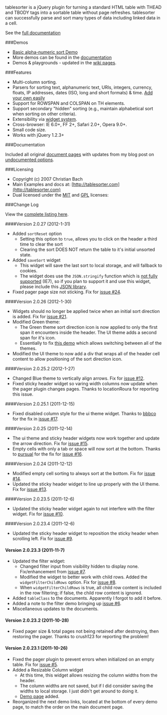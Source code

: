 tablesorter is a jQuery plugin for turning a standard HTML table with THEAD and TBODY tags into a sortable table without page refreshes.
tablesorter can successfully parse and sort many types of data including linked data in a cell.

See the [full documentation](http://mottie.github.com/tablesorter/docs/)

###Demos

* [Basic alpha-numeric sort Demo](http://mottie.github.com/tablesorter/)
* More demos can be found in the [documentation](http://mottie.github.com/tablesorter/docs/)
* Demos & playgrounds - updated in the [wiki pages](https://github.com/Mottie/tablesorter/wiki).

###Features

* Multi-column sorting.
* Parsers for sorting text, alphanumeric text, URIs, integers, currency, floats, IP addresses, dates (ISO, long and short formats) &amp; time. [Add your own easily](http://mottie.github.com/tablesorter/docs/example-parsers.html)
* Support for ROWSPAN and COLSPAN on TH elements.
* Support secondary "hidden" sorting (e.g., maintain alphabetical sort when sorting on other criteria).
* Extensibility via [widget system](http://mottie.github.com/tablesorter/docs/example-widgets.html).
* Cross-browser: IE 6.0+, FF 2+, Safari 2.0+, Opera 9.0+.
* Small code size.
* Works with jQuery 1.2.3+

###Documentation

Included all original [document pages](http://mottie.github.com/tablesorter/docs/index.html) with updates from my blog post on [undocumented options](http://wowmotty.blogspot.com/2011/06/jquery-tablesorter-missing-docs.html).

###Licensing

* Copyright (c) 2007 Christian Bach
* Main Examples and docs at: [http://tablesorter.com](http://tablesorter.com)
* Dual licensed under the [MIT](http://www.opensource.org/licenses/mit-license.php) and [GPL](http://www.gnu.org/licenses/gpl.html) licenses:

###Change Log

View the [complete listing here](http://mottie.github.com/tablesorter/changelog.txt).

####Version 2.0.27 (2012-1-31)

* Added `sortReset` option
  * Setting this option to `true`, allows you to click on the header a third time to clear the sort
  * Clearing the sort DOES NOT return the table to it's initial unsorted state.
* Added `saveSort` widget
  * This widget will save the last sort to local storage, and will fallback to cookies.
  * The widget does use the `JSON.stringify` function which is [not fully supported](http://caniuse.com/#search=json) (IE7), so if you plan to support it and use this widget, please include this [JSON library](https://github.com/douglascrockford/JSON-js).
* Fixed pager page size not sticking. Fix for [issue #24](https://github.com/Mottie/tablesorter/issues/24).

####Version 2.0.26 (2012-1-30)

* Widgets should no longer be applied twice when an initial sort direction is added. Fix for [issue #21](https://github.com/Mottie/tablesorter/issues/21).
* Modified Green theme:
  * The Green theme sort direction icon is now applied to only the first span it encounters inside the header. The UI theme adds a second span for it's icon.
  * Essentially to fix [this demo](http://mottie.github.com/tablesorter/docs/example-widget-ui-theme.html) which allows switching between all of the themes.
* Modified the UI theme to now add a div that wraps all of the header cell content to allow positioning of the sort direction icon.

####Version 2.0.25.2 (2012-1-27)

* Changed Blue theme to vertically align arrows. Fix for [issue #12](https://github.com/Mottie/tablesorter/issues/12).
* Fixed sticky header widget so varing width columns now update when the pager plugin changes pages. Thanks to locationRoura for reporting this issue.

####Version 2.0.25.1 (2011-12-15)

* Fixed disabled column style for the ui theme widget. Thanks to [bbbco](https://github.com/bbbco) for the fix in [issue #17](https://github.com/Mottie/tablesorter/issues/17).

####Version 2.0.25 (2011-12-14)

* The ui theme and sticky header widgets now work together and update the arrow direction. Fix for [issue #15](https://github.com/Mottie/tablesorter/issues/15).
* Empty cells with only a tab or space will now sort at the bottom. Thanks to [pursual](https://github.com/pursual) for the fix for [issue #16](https://github.com/Mottie/tablesorter/issues/16).

####Version 2.0.24 (2011-12-12)

* Modified empty cell sorting to always sort at the bottom. Fix for [issue #14](https://github.com/Mottie/tablesorter/issues/14).
* Updated the sticky header widget to line up properly with the UI theme. Fix for [issue #13](https://github.com/Mottie/tablesorter/issues/13).

####Version 2.0.23.5 (2011-12-6)

* Updated the sticky header widget again to not interfere with the filter widget. Fix for [issue #10](https://github.com/Mottie/tablesorter/issues/10).

####Version 2.0.23.4 (2011-12-6)

* Updated the sticky header widget to reposition the sticky header when scrolling left. Fix for [issue #9](https://github.com/Mottie/tablesorter/issues/9).

#### Version 2.0.23.3 (2011-11-7)

* Updated the filter widget:
  * Changed filter input from visibility hidden to display none. Fix/enhancement from [issue #7](https://github.com/Mottie/tablesorter/issues/7).
  * Modified the widget to better work with child rows. Added the `widgetFilterChildRows` option. Fix for [issue #8](https://github.com/Mottie/tablesorter/issues/8).
  * When `widgetFilterChildRows` is true, all child row content is included in the row filtering; if false, the child row content is ignored.
* Added `tableClass` to the documents. Apparently I forgot to add it before.
* Added a note to the filter demo bringing up [issue #6](https://github.com/Mottie/tablesorter/issues/6).
* Miscellaneous updates to the documents.

#### Version 2.0.23.2 (2011-10-28)

* Fixed pager size & total pages not being retained after destroying, then restoring the pager. Thanks to crush123 for reporting the problem!

#### Version 2.0.23.1 (2011-10-26)

* Fixed the pager plugin to prevent errors when initialized on an empty table. Fix for [issue #5](https://github.com/Mottie/tablesorter/issues/5).
* Added a Resizable Column widget
  * At this time, this widget allows resizing the column widths from the header.
  * The column widths are not saved, but if I did consider saving the widths to local storage. I just didn't get around to doing it.
  * [Demo page](http://mottie.github.com/tablesorter/docs/example-widget-resizable.html) added.
* Reorganized the next demo links, located at the bottom of every demo page, to match the order on the main document page.
